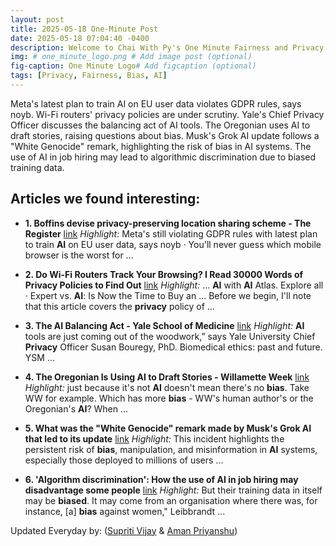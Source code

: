 ```yaml
---
layout: post
title: 2025-05-18 One-Minute Post
date: 2025-05-18 07:04:40 -0400
description: Welcome to Chai With Py's One Minute Fairness and Privacy, which aims to provide you the current happenings in the world of Fairness, Privacy, and AI.
img: # one_minute_logo.png # Add image post (optional)
fig-caption: One Minute Logo# Add figcaption (optional)
tags: [Privacy, Fairness, Bias, AI]
---
```


Meta's latest plan to train AI on EU user data violates GDPR rules, says noyb. Wi-Fi routers' privacy policies are under scrutiny. Yale's Chief Privacy Officer discusses the balancing act of AI tools. The Oregonian uses AI to draft stories, raising questions about bias. Musk's Grok AI update follows a "White Genocide" remark, highlighting the risk of bias in AI systems. The use of AI in job hiring may lead to algorithmic discrimination due to biased training data.

## Articles we found interesting:

- **1. Boffins devise <b>privacy</b>-preserving location sharing scheme - The Register** [link](https://www.theregister.com/2025/05/17/privacy_preserving_location_sharing/)
_Highlight:_ Meta&#39;s still violating GDPR rules with latest plan to train <b>AI</b> on EU user data, says noyb &middot; You&#39;ll never guess which mobile browser is the worst for&nbsp;...

- **2. Do Wi-Fi Routers Track Your Browsing? I Read 30000 Words of <b>Privacy</b> Policies to Find Out** [link](https://www.cnet.com/home/internet/do-wi-fi-routers-track-you-rbrowsing-i-read-30000-words-of-privacy-policies-to-find-out/)
_Highlight:_ ... <b>AI</b> with <b>AI</b> Atlas. Explore all &middot; Expert vs. <b>AI</b>: Is Now the Time to Buy an ... Before we begin, I&#39;ll note that this article covers the <b>privacy</b> policy of&nbsp;...

- **3. The <b>AI</b> Balancing Act - Yale School of Medicine** [link](https://medicine.yale.edu/news/yale-medicine-magazine/article/the-ai-balancing-act/)
_Highlight:_ <b>AI</b> tools are just coming out of the woodwork,” says Yale University Chief <b>Privacy</b> Officer Susan Bouregy, PhD. Biomedical ethics: past and future. YSM&nbsp;...

- **4. The Oregonian Is Using <b>AI</b> to Draft Stories - Willamette Week** [link](https://www.wweek.com/news/business/2025/05/17/the-oregonian-is-using-ai-to-draft-stories/)
_Highlight:_ just because it&#39;s not <b>AI</b> doesn&#39;t mean there&#39;s no <b>bias</b>. Take WW for example. Which has more <b>bias</b> - WW&#39;s human author&#39;s or the Oregonian&#39;s <b>AI</b>? When&nbsp;...

- **5. What was the &quot;White Genocide&quot; remark made by Musk&#39;s Grok <b>AI</b> that led to its update** [link](https://timesofindia.indiatimes.com/technology/tech-news/what-was-the-white-genocide-remark-made-by-musks-grok-ai-that-led-to-its-update/articleshow/121245735.cms)
_Highlight:_ This incident highlights the persistent risk of <b>bias</b>, manipulation, and misinformation in <b>AI</b> systems, especially those deployed to millions of users&nbsp;...

- **6. &#39;Algorithm discrimination&#39;: How the use of <b>AI</b> in job hiring may disadvantage some people** [link](https://www.sbs.com.au/news/article/algorithmic-discrimination-how-the-use-of-ai-in-job-hiring-may-disadvantage-some-people/t32y910ch)
_Highlight:_ But their training data in itself may be <b>biased</b>. It may come from an organisation where there was, for instance, [a] <b>bias</b> against women,&quot; Leibbrandt&nbsp;...


Updated Everyday by: (<a href="https://supritivijay.github.io/">Supriti Vijay</a> & <a href="https://amanpriyanshu.github.io/">Aman Priyanshu</a>)
